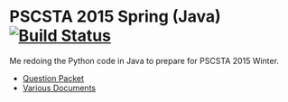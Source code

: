 PSCSTA 2015 Spring (Java) [![Build Status](https://travis-ci.org/timtim17/PSCSTA.svg?branch=2015spring-java)](https://travis-ci.org/timtim17/PSCSTA)
======

Me redoing the Python code in Java to prepare for PSCSTA 2015 Winter.

- [Question Packet](https://docs.google.com/document/d/1SF5aPC3_PHcvji7tCw2K4gYAnMYrxogv_4sU16Fhc8w/edit?pli=1)
- [Various Documents](http://pscsta.org/2015/05/spring-2015-contest-huge-success/)
